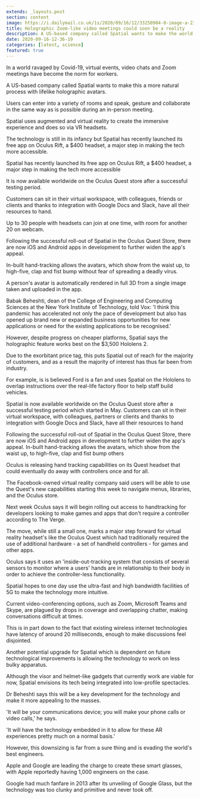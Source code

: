 ```yaml
---
extends: _layouts.post
section: content
image: https://i.dailymail.co.uk/1s/2020/09/16/12/33250904-0-image-a-23_1600254452820.jpg 
title: Holographic Zoom-like video meetings could soon be a reality 
description: A US-based company called Spatial wants to make the world of virtual meetings more lifelike with 3D avatars created using AR. 
date: 2020-09-16-12-36-19 
categories: [latest, science] 
featured: true 
--- 
```

In a world ravaged by Covid-19, virtual events, video chats and Zoom meetings have become the norm for workers.

A US-based company called Spatial wants to make this a more natural process with lifelike holographic avatars.

Users can enter into a variety of rooms and speak, gesture and collaborate in the same way as is possible during an in-person meeting.  

Spatial uses augmented and virtual reality to create the immersive experience and does so via VR headsets. 

The technology is still in its infancy but Spatial has recently launched its free app on Oculus Rift, a $400 headset, a major step in making the tech more accessible. 

Spatial has recently launched its free app on Oculus Rift, a $400 headset, a major step in making the tech more accessible

It is now available worldwide on the Oculus Quest store after a successful testing period.

Customers can sit in their virtual workspace, with colleagues, friends or clients and thanks to integration with Google Docs and Slack, have all their resources to hand. 

Up to 30 people with headsets can join at one time, with room for another 20 on webcam.  

Following the successful roll-out of Spatial in the Oculus Quest Store, there are now iOS and Android apps in development to further widen the app's appeal.  

In-built hand-tracking allows the avatars, which show from the waist up, to high-five, clap and fist bump without fear of spreading a deadly virus. 

A person's avatar is automatically rendered in full 3D from a single image taken and uploaded in the app.  

Babak Beheshti, dean of the College of Engineering and Computing Sciences at the New York Institute of Technology, told Vox: 'I think this pandemic has accelerated not only the pace of development but also has opened up brand new or expanded business opportunities for new applications or need for the existing applications to be recognised.'

However, despite progress on cheaper platforms, Spatial says the holographic feature works best on the $3,500 Hololens 2. 

Due to the exorbitant price tag, this puts Spatial out of reach for the majority of customers, and as a result the majority of interest has thus far been from industry. 

For example, is is believed Ford is a fan and uses Spatial on the Hololens to overlap instructions over the real-life factory floor to help staff build vehicles. 

Spatial is now available worldwide on the Oculus Quest store after a successful testing period which started in May. Customers can sit in their virtual workspace, with colleagues, partners or clients and thanks to integration with Google Docs and Slack, have all their resources to hand

Following the successful roll-out of Spatial in the Oculus Quest Store, there are now iOS and Android apps in development to further widen the app's appeal. In-built hand-tracking allows the avatars, which show from the waist up, to high-five, clap and fist bump others

Oculus is releasing hand tracking capabilities on its Quest headset that could eventually do away with controllers once and for all.

The Facebook-owned virtual reality company said users will be able to use the Quest's new capabilities starting this week to navigate menus, libraries, and the Oculus store.

Next week Oculus says it will begin rolling out access to handtracking for developers looking to make games and apps that don't require a controller according to The Verge. 

The move, while still a small one, marks a major step forward for virtual reality headset's like the Oculus Quest which had traditionally required the use of additional hardware - a set of handheld controllers - for games and other apps.

Oculus says it uses an 'inside-out-tracking system that consists of several sensors to monitor where a users' hands are in relationship to their body in order to achieve the controller-less functionality. 

Spatial hopes to one day use the ultra-fast and high bandwidth facilities of 5G to make the technology more intuitive. 

Current video-conferencing options, such as Zoom, Microsoft Teams and Skype, are plagued by drops in coverage and overlapping chatter, making conversations difficult at times.  

This is in part down to the fact that existing wireless internet technologies have latency of around 20 milliseconds, enough to make discussions feel disjointed. 

Another potential upgrade for Spatial which is dependent on future technological improvements is allowing the technology to work on less bulky apparatus. 

Although the visor and helmet-like gadgets that currently work are viable for now, Spatial envisions its tech being integrated into low-profile spectacles. 

Dr Beheshti says this will be a key development for the technology and make it more appealing to the masses.

'It will be your communications device; you will make your phone calls or video calls,' he says.

'It will have the technology embedded in it to allow for these AR experiences pretty much on a normal basis.' 

However, this downsizing is far from a sure thing and is evading the world's best engineers. 

Apple and Google are leading the charge to create these smart glasses, with Apple reportedly having 1,000 engineers on the case. 

Google had much fanfare in 2013 after its unveiling of Google Glass, but the technology was too clunky and primitive and never took off.  


